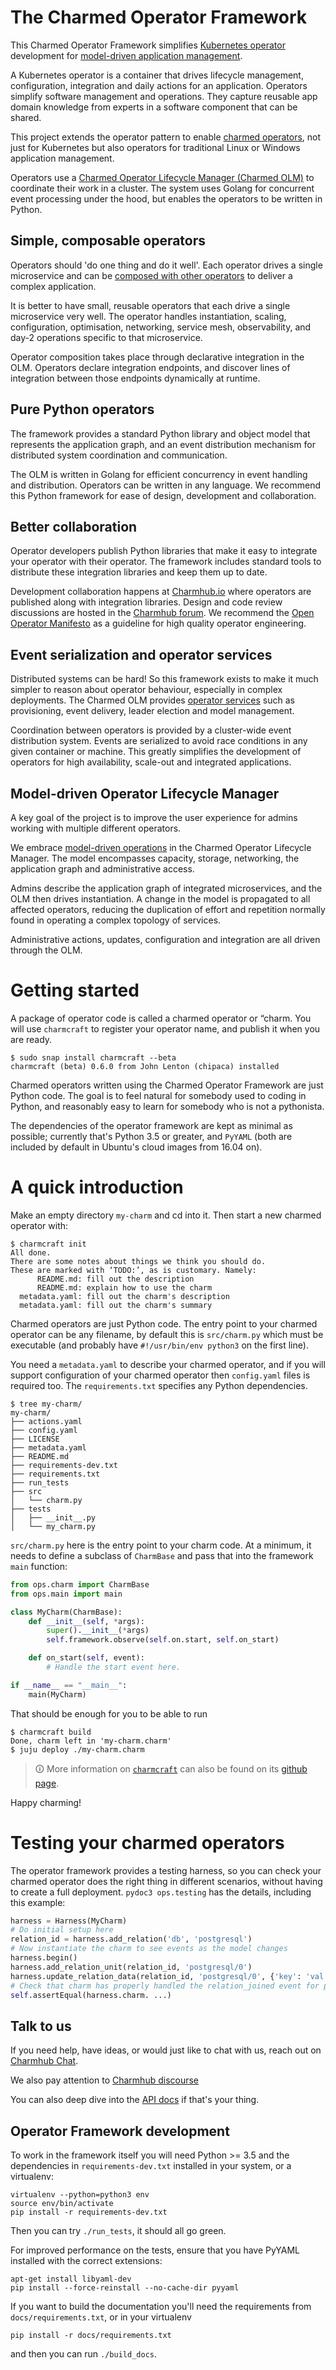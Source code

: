 # The Charmed Operator Framework

This Charmed Operator Framework simplifies [Kubernetes
operator](https://charmhub.io/about) development for 
[model-driven application
management](https://juju.is/model-driven-operations).

A Kubernetes operator is a container that drives lifecycle management,
configuration, integration and daily actions for an application.
Operators simplify software management and operations. They capture
reusable app domain knowledge from experts in a software component that
can be shared.

This project extends the operator pattern to enable 
[charmed operators](https://juju.is/universal-operators), not just
for Kubernetes but also operators for traditional Linux or Windows
application management.

Operators use a [Charmed Operator Lifecycle Manager
(Charmed OLM)](https://juju.is/operator-lifecycle-manager) to coordinate their
work in a cluster. The system uses Golang for concurrent event
processing under the hood, but enables the operators to be written in
Python.

## Simple, composable operators

Operators should 'do one thing and do it well'. Each operator drives a
single microservice and can be [composed with other 
operators](https://juju.is/integration) to deliver a complex application.

It is better to have small, reusable operators that each drive a single
microservice very well. The operator handles instantiation, scaling,
configuration, optimisation, networking, service mesh, observability,
and day-2 operations specific to that microservice.

Operator composition takes place through declarative integration in
the OLM. Operators declare integration endpoints, and discover lines of
integration between those endpoints dynamically at runtime.

## Pure Python operators

The framework provides a standard Python library and object model that
represents the application graph, and an event distribution mechanism for
distributed system coordination and communication.

The OLM is written in Golang for efficient concurrency in event handling
and distribution. Operators can be written in any language. We recommend
this Python framework for ease of design, development and collaboration.

## Better collaboration

Operator developers publish Python libraries that make it easy to integrate
your operator with their operator. The framework includes standard tools
to distribute these integration libraries and keep them up to date.

Development collaboration happens at [Charmhub.io](https://charmhub.io/) where
operators are published along with integration libraries. Design and
code review discussions are hosted in the
[Charmhub forum](https://discourse.charmhub.io/). We recommend the
[Open Operator Manifesto](https://charmhub.io/manifesto) as a guideline for
high quality operator engineering.

## Event serialization and operator services

Distributed systems can be hard! So this framework exists to make it much
simpler to reason about operator behaviour, especially in complex deployments.
The Charmed OLM provides [operator services](https://juju.is/operator-services) such
as provisioning, event delivery, leader election and model management.

Coordination between operators is provided by a cluster-wide event
distribution system. Events are serialized to avoid race conditions in any
given container or machine. This greatly simplifies the development of
operators for high availability, scale-out and integrated applications.

## Model-driven Operator Lifecycle Manager

A key goal of the project is to improve the user experience for admins
working with multiple different operators.

We embrace [model-driven operations](https://juju.is/model-driven-operations)
in the Charmed Operator Lifecycle Manager. The model encompasses capacity,
storage, networking, the application graph and administrative access.

Admins describe the application graph of integrated microservices, and
the OLM then drives instantiation. A change in the model is propagated
to all affected operators, reducing the duplication of effort and
repetition normally found in operating a complex topology of services.

Administrative actions, updates, configuration and integration are all
driven through the OLM.

# Getting started

A package of operator code is called a charmed operator or “charm. You will use `charmcraft`
to register your operator name, and publish it when you are ready.

```
$ sudo snap install charmcraft --beta
charmcraft (beta) 0.6.0 from John Lenton (chipaca) installed
```

Charmed operators written using the Charmed Operator Framework are just Python code. The goal
is to feel natural for somebody used to coding in Python, and reasonably
easy to learn for somebody who is not a pythonista.

The dependencies of the operator framework are kept as minimal as possible;
currently that's Python 3.5 or greater, and `PyYAML` (both are included by
default in Ubuntu's cloud images from 16.04 on).

# A quick introduction

Make an empty directory `my-charm` and cd into it. Then start a new charmed operator
with:

```
$ charmcraft init
All done.
There are some notes about things we think you should do.
These are marked with ‘TODO:’, as is customary. Namely:
      README.md: fill out the description
      README.md: explain how to use the charm
  metadata.yaml: fill out the charm's description
  metadata.yaml: fill out the charm's summary
```

Charmed operators are just Python code. The entry point to your charmed operator can
be any filename, by default this is `src/charm.py` which must be executable
(and probably have `#!/usr/bin/env python3` on the first line).

You need a `metadata.yaml` to describe your charmed operator, and if you will support
configuration of your charmed operator then `config.yaml` files is required too. The
`requirements.txt` specifies any Python dependencies.

```
$ tree my-charm/
my-charm/
├── actions.yaml
├── config.yaml
├── LICENSE
├── metadata.yaml
├── README.md
├── requirements-dev.txt
├── requirements.txt
├── run_tests
├── src
│   └── charm.py
├── tests
│   ├── __init__.py
│   └── my_charm.py
```

`src/charm.py` here is the entry point to your charm code. At a minimum, it
needs to define a subclass of `CharmBase` and pass that into the framework
`main` function:

```python
from ops.charm import CharmBase
from ops.main import main

class MyCharm(CharmBase):
    def __init__(self, *args):
        super().__init__(*args)
        self.framework.observe(self.on.start, self.on_start)

    def on_start(self, event):
        # Handle the start event here.

if __name__ == "__main__":
    main(MyCharm)
```

That should be enough for you to be able to run

```
$ charmcraft build
Done, charm left in 'my-charm.charm'
$ juju deploy ./my-charm.charm
```

> 🛈 More information on [`charmcraft`](https://pypi.org/project/charmcraft/) can
> also be found on its [github page](https://github.com/canonical/charmcraft).

Happy charming!

# Testing your charmed operators

The operator framework provides a testing harness, so you can check your
charmed operator does the right thing in different scenarios, without having to create
a full deployment. `pydoc3 ops.testing` has the details, including this
example:

```python
harness = Harness(MyCharm)
# Do initial setup here
relation_id = harness.add_relation('db', 'postgresql')
# Now instantiate the charm to see events as the model changes
harness.begin()
harness.add_relation_unit(relation_id, 'postgresql/0')
harness.update_relation_data(relation_id, 'postgresql/0', {'key': 'val'})
# Check that charm has properly handled the relation_joined event for postgresql/0
self.assertEqual(harness.charm. ...)
```

## Talk to us

If you need help, have ideas, or would just like to chat with us, reach out on
[Charmhub Chat](https://chat.charmhub.io/charmhub/channels/juju).

We also pay attention to [Charmhub discourse](https://discourse.charmhub.io/)

You can also deep dive into the [API docs] if that's your thing.

[discourse]: https://discourse.juju.is/c/charming
[API docs]: https://ops.rtfd.io/

## Operator Framework development

To work in the framework itself you will need Python >= 3.5 and the
dependencies in `requirements-dev.txt` installed in your system, or a
virtualenv:

    virtualenv --python=python3 env
    source env/bin/activate
    pip install -r requirements-dev.txt

Then you can try `./run_tests`, it should all go green.

For improved performance on the tests, ensure that you have PyYAML
installed with the correct extensions:

    apt-get install libyaml-dev
    pip install --force-reinstall --no-cache-dir pyyaml

If you want to build the documentation you'll need the requirements from
`docs/requirements.txt`, or in your virtualenv

    pip install -r docs/requirements.txt

and then you can run `./build_docs`.
